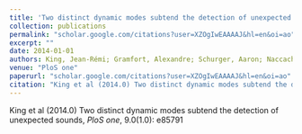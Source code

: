 ```yaml
---
title: 'Two distinct dynamic modes subtend the detection of unexpected sounds'
collection: publications
permalink: "scholar.google.com/citations?user=XZOgIwEAAAAJ&hl=en&oi=ao"
excerpt: ""
date: 2014-01-01
authors: King, Jean-Rémi; Gramfort, Alexandre; Schurger, Aaron; Naccache, Lionel; Dehaene, Stanislas; 
venue: "PloS one"
paperurl: "scholar.google.com/citations?user=XZOgIwEAAAAJ&hl=en&oi=ao"
citation: "King et al (2014.0) Two distinct dynamic modes subtend the detection of unexpected sounds, <i>PloS one</i>, 9.0(1.0): e85791"
---
```

King et al (2014.0) Two distinct dynamic modes subtend the detection of unexpected sounds, <i>PloS one</i>, 9.0(1.0): e85791
